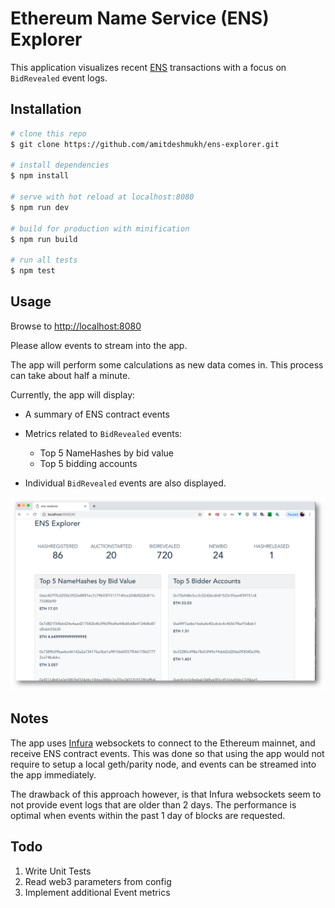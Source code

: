 # Ethereum Name Service (ENS) Explorer

This application visualizes recent [ENS](https://ens.domains/) transactions with a focus on `BidRevealed` event logs.

## Installation

```bash
# clone this repo
$ git clone https://github.com/amitdeshmukh/ens-explorer.git

# install dependencies
$ npm install

# serve with hot reload at localhost:8080
$ npm run dev

# build for production with minification
$ npm run build

# run all tests
$ npm test
```

## Usage

Browse to [http://localhost:8080](http://localhost:8080)

Please allow events to stream into the app.

The app will perform some calculations as new data comes in. This process can take about half a minute.

Currently, the app will display:
- A summary of ENS contract events

- Metrics related to `BidRevealed` events:
  - Top 5 NameHashes by bid value
  - Top 5 bidding accounts

- Individual `BidRevealed` events are also displayed.


![Screenshot](src/assets/ens-explorer.png)

## Notes

The app uses [Infura](https://infura.io/) websockets to connect to the Ethereum mainnet, and receive ENS contract events. This was done so that using the app would not require to setup a  local geth/parity node, and events can be streamed into the app immediately.

The drawback of this approach however, is that Infura websockets seem to not provide event logs that are older than 2 days. The performance is optimal when events within the past 1 day of blocks are requested.

## Todo

1. Write Unit Tests
2. Read web3 parameters from config
3. Implement additional Event metrics
